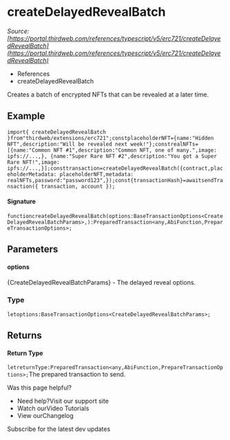 # createDelayedRevealBatch

*Source: [https://portal.thirdweb.com/references/typescript/v5/erc721/createDelayedRevealBatch](https://portal.thirdweb.com/references/typescript/v5/erc721/createDelayedRevealBatch)*

* References
* createDelayedRevealBatch

Creates a batch of encrypted NFTs that can be revealed at a later time.

## Example

`import{ createDelayedRevealBatch }from"thirdweb/extensions/erc721";constplaceholderNFT={name:"Hidden NFT",description:"Will be revealed next week!"};constrealNFTs=[{name:"Common NFT #1",description:"Common NFT, one of many.",image: ipfs://...,}, {name:"Super Rare NFT #2",description:"You got a Super Rare NFT!",image: ipfs://...,}];consttransaction=createDelayedRevealBatch({contract,placeholderMetadata: placeholderNFT,metadata: realNFTs,password:"password123",});const{transactionHash}=awaitsendTransaction({ transaction, account });`
#### Signature

`functioncreateDelayedRevealBatch(options:BaseTransactionOptions<CreateDelayedRevealBatchParams>,):PreparedTransaction<any,AbiFunction,PrepareTransactionOptions>;`
## Parameters

#### options

{CreateDelayedRevealBatchParams} - The delayed reveal options.

### Type

`letoptions:BaseTransactionOptions<CreateDelayedRevealBatchParams>;`
## Returns

#### Return Type

`letreturnType:PreparedTransaction<any,AbiFunction,PrepareTransactionOptions>;`The prepared transaction to send.

Was this page helpful?

* Need help?Visit our support site
* Watch ourVideo Tutorials
* View ourChangelog

Subscribe for the latest dev updates


